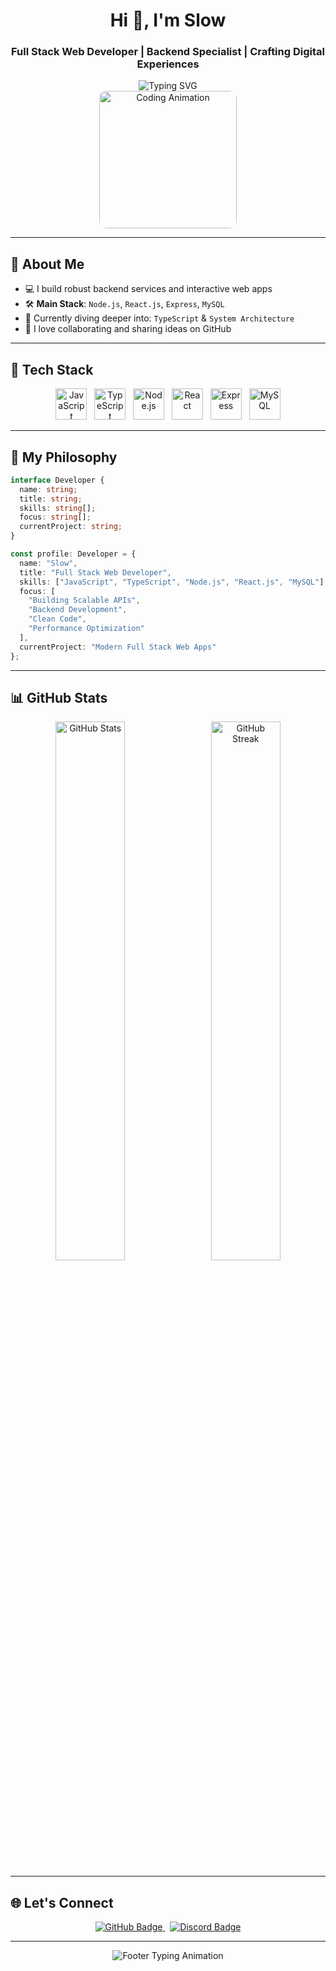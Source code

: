 <h1 align="center">Hi 👋, I'm Slow</h1>
<h3 align="center">Full Stack Web Developer | Backend Specialist | Crafting Digital Experiences</h3>

<div align="center">
  <img src="https://readme-typing-svg.demolab.com?font=JetBrains+Mono&weight=700&size=28&duration=3000&pause=1000&color=6B4BFF&center=true&vCenter=true&multiline=true&repeat=false&width=600&height=100&lines=Full+Stack+Web+Developer;Backend+Specialist;Passionate+about+Clean+Code+and+Scalable+Systems" alt="Typing SVG" />
  <br />
  <img src="https://media.giphy.com/media/qgQUggAC3Pfv687qPC/giphy.gif" width="220" alt="Coding Animation" style="border-radius: 12px;" />
</div>

---

## 🚀 About Me

- 💻 I build robust backend services and interactive web apps  
- 🛠️ **Main Stack**: `Node.js`, `React.js`, `Express`, `MySQL`  
- 📌 Currently diving deeper into: `TypeScript` & `System Architecture`  
- 🤝 I love collaborating and sharing ideas on GitHub

---

## 🧠 Tech Stack

<div align="center">
  <img src="https://cdn.jsdelivr.net/gh/devicons/devicon/icons/javascript/javascript-original.svg" width="50" alt="JavaScript"/>
  &nbsp;
  <img src="https://cdn.jsdelivr.net/gh/devicons/devicon/icons/typescript/typescript-original.svg" width="50" alt="TypeScript"/>
  &nbsp;
  <img src="https://cdn.jsdelivr.net/gh/devicons/devicon/icons/nodejs/nodejs-original.svg" width="50" alt="Node.js"/>
  &nbsp;
  <img src="https://cdn.jsdelivr.net/gh/devicons/devicon/icons/react/react-original.svg" width="50" alt="React"/>
  &nbsp;
  <img src="https://cdn.jsdelivr.net/gh/devicons/devicon/icons/express/express-original.svg" width="50" alt="Express"/>
  &nbsp;
  <img src="https://cdn.jsdelivr.net/gh/devicons/devicon/icons/mysql/mysql-original.svg" width="50" alt="MySQL"/>
</div>

---

## 🧹 My Philosophy

```ts
interface Developer {
  name: string;
  title: string;
  skills: string[];
  focus: string[];
  currentProject: string;
}

const profile: Developer = {
  name: "Slow",
  title: "Full Stack Web Developer",
  skills: ["JavaScript", "TypeScript", "Node.js", "React.js", "MySQL"],
  focus: [
    "Building Scalable APIs",
    "Backend Development",
    "Clean Code",
    "Performance Optimization"
  ],
  currentProject: "Modern Full Stack Web Apps"
};
```

---

## 📊 GitHub Stats

<div align="center">
  <img width="47%" src="https://github-readme-stats.vercel.app/api?username=SlowWebDev&show_icons=true&count_private=true&hide_border=true&title_color=6B4BFF&icon_color=6B4BFF&text_color=c9d1d9&bg_color=0d1117" alt="GitHub Stats" />
  &nbsp;
  <img width="47%" src="https://github-readme-streak-stats.herokuapp.com/?user=SlowWebDev&hide_border=true&stroke=6B4BFF&ring=6B4BFF&fire=6B4BFF&currStreakNum=c9d1d9&sideNums=c9d1d9&currStreakLabel=6B4BFF&sideLabels=6B4BFF&dates=c9d1d9&background=0d1117" alt="GitHub Streak" />
</div>

---

## 🌐 Let's Connect

<div align="center">
  <a href="https://github.com/SlowWebDev" target="_blank">
    <img src="https://img.shields.io/badge/GitHub-SlowWebDev-6B4BFF?style=for-the-badge&logo=github&logoColor=white&labelColor=0d1117" alt="GitHub Badge"/>
  </a>
  &nbsp;
  <a href="https://discord.com/users/901116476105314374" target="_blank">
    <img src="https://img.shields.io/badge/Discord-%231SLOW-6B4BFF?style=for-the-badge&logo=discord&logoColor=white&labelColor=0d1117" alt="Discord Badge"/>
  </a>
</div>

---

<div align="center">
  <img src="https://readme-typing-svg.demolab.com?font=JetBrains+Mono&weight=600&size=22&duration=3000&pause=1000&color=6B4BFF&center=true&vCenter=true&repeat=false&width=500&height=30&lines=--Building+the+Future%2C+One+Line+at+a+Time+⚡" alt="Footer Typing Animation"/>
</div>

